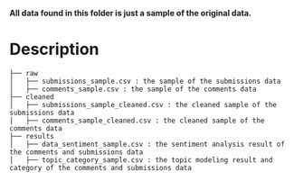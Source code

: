 **All data found in this folder is just a sample of the original data.**

# Description 
    

    ├── raw
    │   ├── submissions_sample.csv : the sample of the submissions data
    │   ├── comments_sample.csv : the sample of the comments data
    ├── cleaned
    │   ├── submissions_sample_cleaned.csv : the cleaned sample of the submissions data
    │   ├── comments_sample_cleaned.csv : the cleaned sample of the comments data
    ├── results
    │   ├── data_sentiment_sample.csv : the sentiment analysis result of the comments and submissions data
    │   ├── topic_category_sample.csv : the topic modeling result and category of the comments and submissions data

